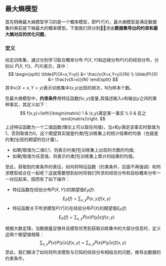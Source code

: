 <head>
    <script src="https://cdn.mathjax.org/mathjax/latest/MathJax.js?config=TeX-AMS-MML_HTMLorMML" type="text/javascript"></script>
    <script type="text/x-mathjax-config">
    	MathJax.Hub.Config({tex2jax: {
             inlineMath: [['$','$']],
             displayMath: [["\\(","\\)"],["\\[","\\]"]],
             processEscapes: true
           }
         });
    </script>
</head>

## 最大熵模型

首先明确最大熵模型学习的是一个概率模型，即$P(Y|X)$，最大熵模型是满足数据集约束前提下熵最大的概率模型。下面我们将分别求由**数据集导出的约束和最大熵对应的优化问题**。

### 定义

给定训练集，通过分别学习联合概率分布 $P(X,Y)$和边缘分布$P(X)$的经验分布，分别以 $\tilde{P}(X,Y))$、$\tilde{P}(X)$表示，其中：
$$
\begin{split}
    \tilde{P}(X=x,Y=y)) &= \frac{v(X=x,Y=y)}{N} \\
    \tilde{P}(X) &= \frac{v(X=x)}{N}
\end{split}
$$
其中$v(X=x,Y=y)$表示训练集中(x,y)出现的频次，N为样本个数。

在最大熵模型中，**约束条件**用特征函数$f(x,y)$度量,其描述输入$x$和输出$y$之间的某种事实，其定义如下：
$$
f(x,y)=\left\{\begin{matrix}
1 & (x,y)满足某一事实
\\ 
0 & 反之 
\end{matrix}\right.
$$
上述特征函数为一个二值函数(理论上可以取任何值)，当$x$和$y$满足该事实时取值为1，否则取值为0。这个期望其实就是约束$f$在训练集上的统计结果的均值（也就是约束$f$出现的期望的估计量）。

- 如果$f$取值为二值0,1，则表示约束$f$在训练集上出现的次数的均值;
- 如果$f$取值为任意值，则表示约束$f$在训练集上累计的结果的均值。

至此，获取到约束条件的表征，如何将特征函数（约束条件，后面不再强调）和所求模型结合在一起呢？这就需要想到如何将我们所求的经验分布和目标概率分布一一对应起来，因而有了如下操作：
* 特征函数在经验分布$\tilde{P}(X,Y))$的期望值$E_{\tilde{P}}{(f)}$:
$$
  E_{\tilde{P}}{(f)} = \sum_{x,y}\tilde{P}(x,y)f(x,y)
$$
* 特征函数关于所求模型$P(Y|X)$在经验分布$\tilde{P}(X)$的期望值$E_{P}{(f)}$
$$
  E_{P}{(f)} = \sum_{x,y}\tilde{P}(x)P(y|x)f(x,y)
$$

根据大数定理，当数据量足够并且模型优秀到获取训练集中的大部分信息时，定义这两个期望值相等：
$$
  \sum_{x,y}\tilde{P}(x)P(y|x)f(x,y) = \sum_{x,y}\tilde{P}(x)P(y|x)f(x,y)
$$
至此，我们解决了如何将所求模型与已知的经验分布相结合的问题，推导出数据的约束条件。